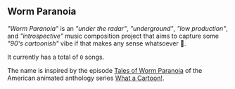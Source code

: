 ## Worm Paranoia 

_"Worm Paranoia"_ is an _"under the radar"_, _"underground"_, _"low production"_, and _"introspective"_ music composition project that aims to capture some _"90's cartoonish"_ vibe if that makes any sense whatsoever :frog:.

It currently has a total of `0` songs.

The name is inspired by the episode [Tales of Worm Paranoia](https://www.imdb.com/title/tt1211320/) of the American animated anthology series [What a Cartoon!](https://en.wikipedia.org/wiki/What_a_Cartoon!).